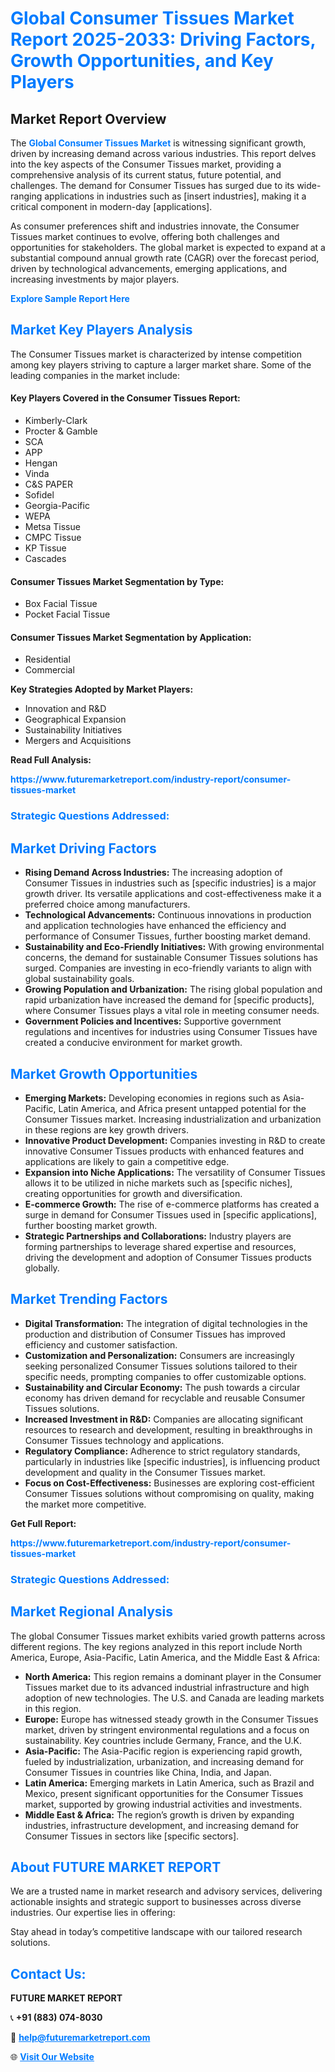 <h1 style="color: #007BFF;">Global Consumer Tissues Market Report 2025-2033: Driving Factors, Growth Opportunities, and Key Players</h1>

<section id="overview">
<h2>Market Report Overview</h2>
<p>The <a href="https://www.futuremarketreport.com/industry-report/consumer-tissues-market" style="color: #007BFF; text-decoration: none;"><strong>Global Consumer Tissues Market</strong></a> is witnessing significant growth, driven by increasing demand across various industries. This report delves into the key aspects of the Consumer Tissues market, providing a comprehensive analysis of its current status, future potential, and challenges. The demand for Consumer Tissues has surged due to its wide-ranging applications in industries such as [insert industries], making it a critical component in modern-day [applications].</p>
<p>As consumer preferences shift and industries innovate, the Consumer Tissues market continues to evolve, offering both challenges and opportunities for stakeholders. The global market is expected to expand at a substantial compound annual growth rate (CAGR) over the forecast period, driven by technological advancements, emerging applications, and increasing investments by major players.</p>
</section>

<section id="overview">
<p><a href="https://www.futuremarketreport.com/request-sample/reportId=62674" style="color: #007BFF; text-decoration: none;"><strong>Explore Sample Report Here</strong></a></p>
</section>

<section id="key-players">
<h2 style="color: #007BFF;">Market Key Players Analysis</h2>
<p>The Consumer Tissues market is characterized by intense competition among key players striving to capture a larger market share. Some of the leading companies in the market include:</p>
<h4>Key Players Covered in the Consumer Tissues Report:</h4>
<ul><li>Kimberly-Clark</li><li>Procter &amp; Gamble</li><li>SCA</li><li>APP</li><li>Hengan</li><li>Vinda</li><li>C&amp;S PAPER</li><li>Sofidel</li><li>Georgia-Pacific</li><li>WEPA</li><li>Metsa Tissue</li><li>CMPC Tissue</li><li>KP Tissue</li><li>Cascades</li></ul>
<h4>Consumer Tissues Market Segmentation by Type:</h4>
<ul><li>Box Facial Tissue</li><li>Pocket Facial Tissue</li></ul>

<h4>Consumer Tissues Market Segmentation by Application:</h4>
<ul><li>Residential</li><li>Commercial</li></ul>
<p><strong>Key Strategies Adopted by Market Players:</strong></p>
<ul>
<li>Innovation and R&D</li>
<li>Geographical Expansion</li>
<li>Sustainability Initiatives</li>
<li>Mergers and Acquisitions</li>
</ul>
</section>

<section>
<p><strong>Read Full Analysis: </strong></p><a href="https://www.futuremarketreport.com/industry-report/consumer-tissues-market" style="color: #007BFF; text-decoration: none;"><strong>https://www.futuremarketreport.com/industry-report/consumer-tissues-market</strong></a>
<h3 style="color: #007BFF;">Strategic Questions Addressed:</h3>
</section>

<section id="driving-factors">
<h2 style="color: #007BFF;">Market Driving Factors</h2>
<ul>
<li><strong>Rising Demand Across Industries:</strong> The increasing adoption of Consumer Tissues in industries such as [specific industries] is a major growth driver. Its versatile applications and cost-effectiveness make it a preferred choice among manufacturers.</li>
<li><strong>Technological Advancements:</strong> Continuous innovations in production and application technologies have enhanced the efficiency and performance of Consumer Tissues, further boosting market demand.</li>
<li><strong>Sustainability and Eco-Friendly Initiatives:</strong> With growing environmental concerns, the demand for sustainable Consumer Tissues solutions has surged. Companies are investing in eco-friendly variants to align with global sustainability goals.</li>
<li><strong>Growing Population and Urbanization:</strong> The rising global population and rapid urbanization have increased the demand for [specific products], where Consumer Tissues plays a vital role in meeting consumer needs.</li>
<li><strong>Government Policies and Incentives:</strong> Supportive government regulations and incentives for industries using Consumer Tissues have created a conducive environment for market growth.</li>
</ul>
</section>

<section id="growth-opportunities">
<h2 style="color: #007BFF;">Market Growth Opportunities</h2>
<ul>
<li><strong>Emerging Markets:</strong> Developing economies in regions such as Asia-Pacific, Latin America, and Africa present untapped potential for the Consumer Tissues market. Increasing industrialization and urbanization in these regions are key growth drivers.</li>
<li><strong>Innovative Product Development:</strong> Companies investing in R&D to create innovative Consumer Tissues products with enhanced features and applications are likely to gain a competitive edge.</li>
<li><strong>Expansion into Niche Applications:</strong> The versatility of Consumer Tissues allows it to be utilized in niche markets such as [specific niches], creating opportunities for growth and diversification.</li>
<li><strong>E-commerce Growth:</strong> The rise of e-commerce platforms has created a surge in demand for Consumer Tissues used in [specific applications], further boosting market growth.</li>
<li><strong>Strategic Partnerships and Collaborations:</strong> Industry players are forming partnerships to leverage shared expertise and resources, driving the development and adoption of Consumer Tissues products globally.</li>
</ul>
</section>

<section id="trending-factors">
<h2 style="color: #007BFF;">Market Trending Factors</h2>
<ul>
<li><strong>Digital Transformation:</strong> The integration of digital technologies in the production and distribution of Consumer Tissues has improved efficiency and customer satisfaction.</li>
<li><strong>Customization and Personalization:</strong> Consumers are increasingly seeking personalized Consumer Tissues solutions tailored to their specific needs, prompting companies to offer customizable options.</li>
<li><strong>Sustainability and Circular Economy:</strong> The push towards a circular economy has driven demand for recyclable and reusable Consumer Tissues solutions.</li>
<li><strong>Increased Investment in R&D:</strong> Companies are allocating significant resources to research and development, resulting in breakthroughs in Consumer Tissues technology and applications.</li>
<li><strong>Regulatory Compliance:</strong> Adherence to strict regulatory standards, particularly in industries like [specific industries], is influencing product development and quality in the Consumer Tissues market.</li>
<li><strong>Focus on Cost-Effectiveness:</strong> Businesses are exploring cost-efficient Consumer Tissues solutions without compromising on quality, making the market more competitive.</li>
</ul>
</section>

<section>
<p><strong>Get Full Report: </strong></p><a href="https://www.futuremarketreport.com/industry-report/consumer-tissues-market" style="color: #007BFF; text-decoration: none;"><strong>https://www.futuremarketreport.com/industry-report/consumer-tissues-market</strong></a>
<h3 style="color: #007BFF;">Strategic Questions Addressed:</h3>
</section>


<section id="regional-analysis">
<h2 style="color: #007BFF;">Market Regional Analysis</h2>
<p>The global Consumer Tissues market exhibits varied growth patterns across different regions. The key regions analyzed in this report include North America, Europe, Asia-Pacific, Latin America, and the Middle East & Africa:</p>
<ul>
<li><strong>North America:</strong> This region remains a dominant player in the Consumer Tissues market due to its advanced industrial infrastructure and high adoption of new technologies. The U.S. and Canada are leading markets in this region.</li>
<li><strong>Europe:</strong> Europe has witnessed steady growth in the Consumer Tissues market, driven by stringent environmental regulations and a focus on sustainability. Key countries include Germany, France, and the U.K.</li>
<li><strong>Asia-Pacific:</strong> The Asia-Pacific region is experiencing rapid growth, fueled by industrialization, urbanization, and increasing demand for Consumer Tissues in countries like China, India, and Japan.</li>
<li><strong>Latin America:</strong> Emerging markets in Latin America, such as Brazil and Mexico, present significant opportunities for the Consumer Tissues market, supported by growing industrial activities and investments.</li>
<li><strong>Middle East & Africa:</strong> The region’s growth is driven by expanding industries, infrastructure development, and increasing demand for Consumer Tissues in sectors like [specific sectors].</li>
</ul>
</section>

<footer>
<h2 style="color: #007BFF;">About FUTURE MARKET REPORT</h2>
<p>We are a trusted name in market research and advisory services, delivering actionable insights and strategic support to businesses across diverse industries. Our expertise lies in offering:</p>

<p>Stay ahead in today’s competitive landscape with our tailored research solutions.</p>

<h2 style="color: #007BFF;">Contact Us:</h2>
<p><strong>FUTURE MARKET REPORT</strong></p>
<p>📞 <strong>+91 (883) 074-8030</strong></p>
<p>📧 <strong><a href="mailto:help@futuremarketreport.com" style="color: #007BFF;">help@futuremarketreport.com</a></strong></p>
<p>🌐 <strong><a href="https://www.futuremarketreport.com/" style="color: #007BFF;">Visit Our Website</a></strong></p>
</footer>